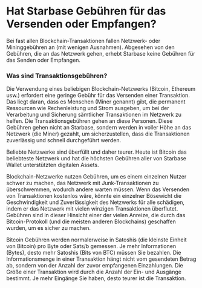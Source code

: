 # Hat Starbase Gebühren für das Versenden oder Empfangen?

Bei fast allen Blockchain-Transaktionen fallen Netzwerk- oder Mininggebühren an (mit wenigen Ausnahmen). Abgesehen von den Gebühren, die an das Netzwerk gehen, erhebt Starbase keine Gebühren für das Senden oder Empfangen.

### Was sind Transaktionsgebühren?

Die Verwendung eines beliebigen Blockchain-Netzwerks (Bitcoin, Ethereum usw.) erfordert eine geringe Gebühr für das Versenden einer Transaktion. Das liegt daran, dass es Menschen (Miner genannt) gibt, die permanent Ressourcen wie Rechenleistung und Strom ausgeben, um bei der Verarbeitung und Sicherung sämtlicher Transaktionen im Netzwerk zu helfen. Die Transaktionsgebühren gehen an diese Personen. Diese Gebühren gehen nicht an Starbase, sondern werden in voller Höhe an das Netzwerk (die Miner) gezahlt, um sicherzustellen, dass die Transaktionen zuverlässig und schnell durchgeführt werden.

Beliebte Netzwerke sind überfüllt und daher teurer. Heute ist Bitcoin das beliebteste Netzwerk und hat die höchsten Gebühren aller von Starbase Wallet unterstützten digitalen Assets.

Blockchain-Netzwerke nutzen Gebühren, um es einem einzelnen Nutzer schwer zu machen, das Netzwerk mit Junk-Transaktionen zu überschwemmen, wodurch andere warten müssen. Wenn das Versenden von Transaktionen kostenlos wäre, könnte ein einzelner Bösewicht die Geschwindigkeit und Zuverlässigkeit des Netzwerks für alle schädigen, indem er das Netzwerk mit vielen winzigen Transaktionen überflutet. Gebühren sind in dieser Hinsicht einer der vielen Anreize, die durch das Bitcoin-Protokoll (und die meisten anderen Blockchains) geschaffen wurden, um es sicher zu machen.

Bitcoin Gebühren werden normalerweise in Satoshis (die kleinste Einheit von Bitcoin) pro Byte oder Sats/b gemessen. Je mehr Informationen (Bytes), desto mehr Satoshis (Bits von BTC) müssen Sie bezahlen. Die Informationsmenge in einer Transaktion hängt nicht vom gesendeten Betrag ab, sondern von der Anzahl der zuvor empfangenen Einzahlungen. Die Größe einer Transaktion wird durch die Anzahl der Ein- und Ausgänge bestimmt. Je mehr Eingänge Sie haben, desto teurer ist die Transaktion.